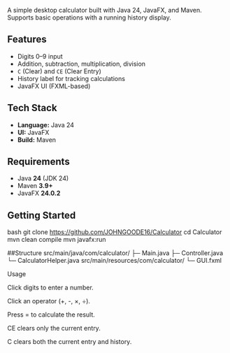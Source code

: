 A simple desktop calculator built with Java 24, JavaFX, and Maven. Supports basic operations with a running history display.

## Features
- Digits 0–9 input
- Addition, subtraction, multiplication, division
- `C` (Clear) and `CE` (Clear Entry)
- History label for tracking calculations
- JavaFX UI (FXML-based)

## Tech Stack
- **Language:** Java 24  
- **UI:** JavaFX  
- **Build:** Maven

## Requirements
- Java **24** (JDK 24)
- Maven **3.9+**
- JavaFX **24.0.2**

## Getting Started
bash
git clone https://github.com/JOHNGOODE16/Calculator
cd Calculator
mvn clean compile
mvn javafx:run

##Structure
src/main/java/com/calculator/
  ├─ Main.java
  ├─ Controller.java
  └─ CalculatorHelper.java
src/main/resources/com/calculator/
  └─ GUI.fxml

Usage

Click digits to enter a number.

Click an operator (+, -, ×, ÷).

Press = to calculate the result.

CE clears only the current entry.

C clears both the current entry and history.
